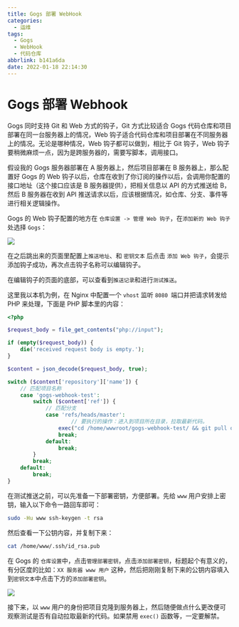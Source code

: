 ```yaml
---
title: Gogs 部署 WebHook
categories:
  - 运维
tags:
  - Gogs
  - WebHook
  - 代码仓库
abbrlink: b141a6da
date: 2022-01-18 22:14:30
---
```


# Gogs 部署 Webhook

Gogs 同时支持 Git 和 Web 方式的钩子，Git 方式比较适合 Gogs 代码仓库和项目部署在同一台服务器上的情况，Web 钩子适合代码仓库和项目部署在不同服务器上的情况。无论是哪种情况，Web 钩子都可以做到，相比于 Git 钩子，Web 钩子要稍微麻烦一点，因为是跨服务器的，需要写脚本，调用接口。



假设我的 Gogs 服务器部署在 A 服务器上，然后项目部署在 B 服务器上，那么配置好 Gogs 的 Web 钩子以后，仓库在收到了你订阅的操作以后，会调用你配置的接口地址（这个接口应该是 B 服务器提供），把相关信息以 API 的方式推送给 B，然后 B 服务器在收到 API 推送请求以后，应该根据情况，如仓库、分支、事件等进行相关逻辑操作。



Gogs 的 Web 钩子配置的地方在 `仓库设置 -> 管理 Web 钩子`，在`添加新的 Web 钩子`处选择 `Gogs`：

![](https://raw.githubusercontent.com/lvxianchao/images/main/images/202201182213448.png)

在之后跳出来的页面里配置上`推送地址`、和 `密钥文本` 后点击 `添加 Web 钩子`，会提示添加钩子成功，再次点击钩子名称可以编辑钩子。

在编辑钩子的页面的底部，可以查看到`推送记录`和进行`测试推送`。

这里我以本机为例，在 Nginx 中配置一个 `vhost` 监听 `8080 `端口并把请求转发给 PHP 来处理，下面是 PHP 脚本里的内容：

```php
<?php

$request_body = file_get_contents("php://input");

if (empty($request_body)) {
    die('received request body is empty.');
}

$content = json_decode($request_body, true);

switch ($content['repository']['name']) {
    // 匹配项目名称
    case 'gogs-webhook-test':
        switch ($content['ref']) {
            // 匹配分支
            case 'refs/heads/master':
            		// 要执行的操作：进入到项目所在目录，拉取最新代码。
                exec("cd /home/wwwroot/gogs-webhook-test/ && git pull origin master");
                break;
            default:
                break;
        }
        break;
    default:
        break;
}
```

在测试推送之前，可以先准备一下部署密钥，方便部署。先给 `www` 用户安排上密钥，输入以下命令一路回车即可：

```bash
sudo -Hu www ssh-keygen -t rsa
```

然后查看一下公钥内容，并复制下来：

```bash
cat /home/www/.ssh/id_rsa.pub
```

在 Gogs 的 `仓库设置`中，点击`管理部署密钥`，点击`添加部署密钥`，标题起个有意义的，有分区度的比如：`XX 服务器 www 用户` 这种，然后把刚刚复制下来的公钥内容填入到`密钥文本`中点击下方的`添加部署密钥`。

![](https://raw.githubusercontent.com/lvxianchao/images/main/images/202201182213315.png)

接下来，以 `www` 用户的身份把项目克隆到服务器上，然后随便做点什么更改便可观察测试是否有自动拉取最新的代码。如果禁用 `exec()` 函数等，一定要解禁。


